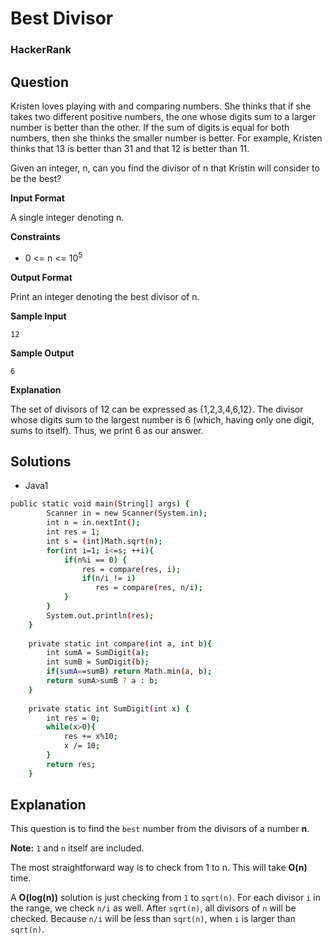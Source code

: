 # Best Divisor

### HackerRank

## Question

Kristen loves playing with and comparing numbers. She thinks that if she takes two different positive numbers, the one whose digits sum to a larger number is better than the other. If the sum of digits is equal for both numbers, then she thinks the smaller number is better. For example, Kristen thinks that 13 is better than 31 and that 12 is better than 11.

Given an integer, n, can you find the divisor of n that Kristin will consider to be the best?

**Input Format**

A single integer denoting n.

**Constraints**

* 0 <= n <= 10<sup>5</sup>

**Output Format**

Print an integer denoting the best divisor of n.

**Sample Input**
```
12
```

**Sample Output**
```
6
```

**Explanation**

The set of divisors of 12 can be expressed as {1,2,3,4,6,12}. The divisor whose digits sum to the largest number is 6 (which, having only one digit, sums to itself). Thus, we print 6 as our answer.

## Solutions
* Java1
```bash
public static void main(String[] args) {
        Scanner in = new Scanner(System.in);
        int n = in.nextInt();
        int res = 1;
        int s = (int)Math.sqrt(n);
        for(int i=1; i<=s; ++i){
            if(n%i == 0) {
                res = compare(res, i);
                if(n/i != i)
                   res = compare(res, n/i);
            }
        }
        System.out.println(res);
    }
    
    private static int compare(int a, int b){
        int sumA = SumDigit(a);
        int sumB = SumDigit(b);
        if(sumA==sumB) return Math.min(a, b);
        return sumA>sumB ? a : b;
    }
    
    private static int SumDigit(int x) {
        int res = 0;
        while(x>0){
            res += x%10;
            x /= 10;
        }
        return res;
    }

```

## Explanation

This question is to find the `best` number from the divisors of a number **n**.

**Note:** `1` and `n` itself are included.

The most straightforward way is to check from 1 to n. This will take **O(n)** time.

A **O(log(n))** solution is just checking from `1` to `sqrt(n)`. For each divisor `i` in the range, we check `n/i` as well. After `sqrt(n)`, all divisors of `n` will be checked. Because `n/i` will be less than `sqrt(n)`, when `i` is larger than `sqrt(n)`.
